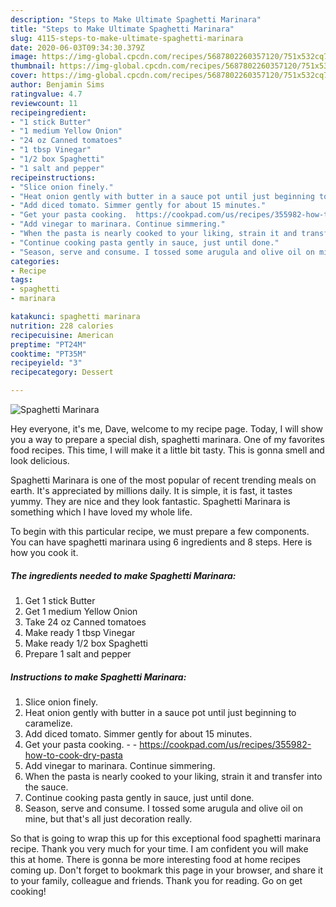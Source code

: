 ```yaml
---
description: "Steps to Make Ultimate Spaghetti Marinara"
title: "Steps to Make Ultimate Spaghetti Marinara"
slug: 4115-steps-to-make-ultimate-spaghetti-marinara
date: 2020-06-03T09:34:30.379Z
image: https://img-global.cpcdn.com/recipes/5687802260357120/751x532cq70/spaghetti-marinara-recipe-main-photo.jpg
thumbnail: https://img-global.cpcdn.com/recipes/5687802260357120/751x532cq70/spaghetti-marinara-recipe-main-photo.jpg
cover: https://img-global.cpcdn.com/recipes/5687802260357120/751x532cq70/spaghetti-marinara-recipe-main-photo.jpg
author: Benjamin Sims
ratingvalue: 4.7
reviewcount: 11
recipeingredient:
- "1 stick Butter"
- "1 medium Yellow Onion"
- "24 oz Canned tomatoes"
- "1 tbsp Vinegar"
- "1/2 box Spaghetti"
- "1 salt and pepper"
recipeinstructions:
- "Slice onion finely."
- "Heat onion gently with butter in a sauce pot until just beginning to caramelize."
- "Add diced tomato. Simmer gently for about 15 minutes."
- "Get your pasta cooking.  https://cookpad.com/us/recipes/355982-how-to-cook-dry-pasta"
- "Add vinegar to marinara. Continue simmering."
- "When the pasta is nearly cooked to your liking, strain it and transfer into the sauce."
- "Continue cooking pasta gently in sauce, just until done."
- "Season, serve and consume. I tossed some arugula and olive oil on mine, but that&#39;s all just decoration really."
categories:
- Recipe
tags:
- spaghetti
- marinara

katakunci: spaghetti marinara 
nutrition: 228 calories
recipecuisine: American
preptime: "PT24M"
cooktime: "PT35M"
recipeyield: "3"
recipecategory: Dessert

---
```



![Spaghetti Marinara](https://img-global.cpcdn.com/recipes/5687802260357120/751x532cq70/spaghetti-marinara-recipe-main-photo.jpg)

Hey everyone, it's me, Dave, welcome to my recipe page. Today, I will show you a way to prepare a special dish, spaghetti marinara. One of my favorites food recipes. This time, I will make it a little bit tasty. This is gonna smell and look delicious.



Spaghetti Marinara is one of the most popular of recent trending meals on earth. It's appreciated by millions daily. It is simple, it is fast, it tastes yummy. They are nice and they look fantastic. Spaghetti Marinara is something which I have loved my whole life.


To begin with this particular recipe, we must prepare a few components. You can have spaghetti marinara using 6 ingredients and 8 steps. Here is how you cook it.

<!--inarticleads1-->

##### The ingredients needed to make Spaghetti Marinara:

1. Get 1 stick Butter
1. Get 1 medium Yellow Onion
1. Take 24 oz Canned tomatoes
1. Make ready 1 tbsp Vinegar
1. Make ready 1/2 box Spaghetti
1. Prepare 1 salt and pepper




<!--inarticleads2-->

##### Instructions to make Spaghetti Marinara:

1. Slice onion finely.
1. Heat onion gently with butter in a sauce pot until just beginning to caramelize.
1. Add diced tomato. Simmer gently for about 15 minutes.
1. Get your pasta cooking. -  - https://cookpad.com/us/recipes/355982-how-to-cook-dry-pasta
1. Add vinegar to marinara. Continue simmering.
1. When the pasta is nearly cooked to your liking, strain it and transfer into the sauce.
1. Continue cooking pasta gently in sauce, just until done.
1. Season, serve and consume. I tossed some arugula and olive oil on mine, but that&#39;s all just decoration really.




So that is going to wrap this up for this exceptional food spaghetti marinara recipe. Thank you very much for your time. I am confident you will make this at home. There is gonna be more interesting food at home recipes coming up. Don't forget to bookmark this page in your browser, and share it to your family, colleague and friends. Thank you for reading. Go on get cooking!
